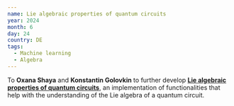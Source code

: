 ```yaml
---
name: Lie algebraic properties of quantum circuits
year: 2024
month: 6
day: 24
country: DE
tags:
  - Machine learning
  - Algebra
---
```

To **Oxana Shaya** and **Konstantin Golovkin** to further develop **[Lie algebraic properties of quantum circuits](https://github.com/AmanieOxana/Lie_props)**, an implementation of functionalities that help with the understanding of the Lie algebra of a quantum circuit. 
